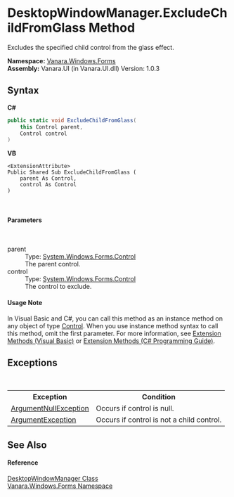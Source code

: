 # DesktopWindowManager.ExcludeChildFromGlass Method 
 

Excludes the specified child control from the glass effect.

**Namespace:**&nbsp;<a href="c580cf52-4028-70db-28d0-f9b1abc03861">Vanara.Windows.Forms</a><br />**Assembly:**&nbsp;Vanara.UI (in Vanara.UI.dll) Version: 1.0.3

## Syntax

**C#**<br />
``` C#
public static void ExcludeChildFromGlass(
	this Control parent,
	Control control
)
```

**VB**<br />
``` VB
<ExtensionAttribute>
Public Shared Sub ExcludeChildFromGlass ( 
	parent As Control,
	control As Control
)
```

<br />

#### Parameters
&nbsp;<dl><dt>parent</dt><dd>Type: <a href="http://msdn2.microsoft.com/en-us/library/36cd312w" target="_blank">System.Windows.Forms.Control</a><br />The parent control.</dd><dt>control</dt><dd>Type: <a href="http://msdn2.microsoft.com/en-us/library/36cd312w" target="_blank">System.Windows.Forms.Control</a><br />The control to exclude.</dd></dl>

#### Usage Note
In Visual Basic and C#, you can call this method as an instance method on any object of type <a href="http://msdn2.microsoft.com/en-us/library/36cd312w" target="_blank">Control</a>. When you use instance method syntax to call this method, omit the first parameter. For more information, see <a href="http://msdn.microsoft.com/en-us/library/bb384936.aspx">Extension Methods (Visual Basic)</a> or <a href="http://msdn.microsoft.com/en-us/library/bb383977.aspx">Extension Methods (C# Programming Guide)</a>.

## Exceptions
&nbsp;<table><tr><th>Exception</th><th>Condition</th></tr><tr><td><a href="http://msdn2.microsoft.com/en-us/library/27426hcy" target="_blank">ArgumentNullException</a></td><td>Occurs if control is null.</td></tr><tr><td><a href="http://msdn2.microsoft.com/en-us/library/3w1b3114" target="_blank">ArgumentException</a></td><td>Occurs if control is not a child control.</td></tr></table>

## See Also


#### Reference
<a href="51ffe269-15ed-c96e-bc05-607675204677">DesktopWindowManager Class</a><br /><a href="c580cf52-4028-70db-28d0-f9b1abc03861">Vanara.Windows.Forms Namespace</a><br />